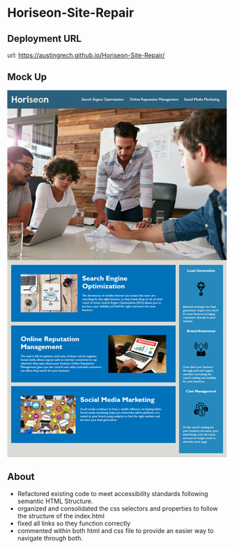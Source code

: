 # Horiseon-Site-Repair

## Deployment URL
url: https://austingrech.github.io/Horiseon-Site-Repair/

## Mock Up
![Alt text](Assets/Mock%20Up.png)

## About
 - Refactored existing code to meet accessibility standards following semantic HTML Structure.
 - organized and consolidated the css selectors and properties to follow the structure of the index.html
 - fixed all links so they function correctly
 - commented within both html and css file to provide an easier way to navigate through both.